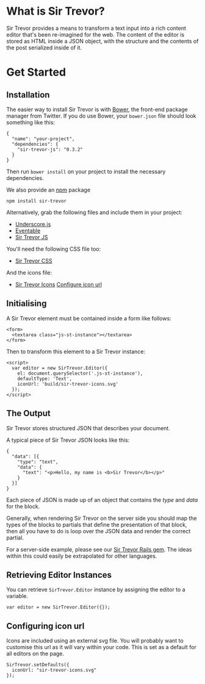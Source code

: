 # What is Sir Trevor?

Sir Trevor provides a means to transform a text input into a rich content editor that's been re-imagined for the web. The content of the editor is stored as HTML inside a JSON object, with the structure and the contents of the post serialized inside of it.

<a name="1"></a>
# Get Started

<a name="1-1"></a>
## Installation

The easier way to install Sir Trevor is with [Bower](https://github.com/bower/bower), the front-end package manager from Twitter. If you do use Bower, your `bower.json` file should look something like this:

    {
      "name": "your-project",
      "dependencies": {
        "sir-trevor-js": "0.3.2"
      }
    }

Then run `bower install` on your project to install the necessary dependencies.

We also provide an [npm](https://github.com/npm/npm) package

```
npm install sir-trevor
```

Alternatively, grab the following files and include them in your project:

  * [Underscore.js](https://github.com/jashkenas/underscore/blob/master/underscore.js)
  * [Eventable](https://github.com/madebymany/eventable/blob/master/eventable.js)
  * [Sir Trevor JS](https://github.com/madebymany/sir-trevor-js/blob/dist/build/sir-trevor.js)


You'll need the following CSS file too:

  * [Sir Trevor CSS](https://github.com/madebymany/sir-trevor-js/blob/dist/build/sir-trevor.css)

And the icons file:

  * [Sir Trevor Icons](https://github.com/madebymany/sir-trevor-js/blob/dist/build/sir-trevor-icons.svg) [Configure icon url](#1-5)

<a name="1-2"></a>
## Initialising

A Sir Trevor element must be contained inside a form like follows:

    <form>
      <textarea class="js-st-instance"></textarea>
    </form>

Then to transform this element to a Sir Trevor instance:

    <script>
      var editor = new SirTrevor.Editor({
        el: document.querySelector('.js-st-instance'),
        defaultType: 'Text',
        iconUrl: 'build/sir-trevor-icons.svg'
      });
    </script>

<a name="1-3"></a>
## The Output

Sir Trevor stores structured JSON that describes your document.

A typical piece of Sir Trevor JSON looks like this:

    {
      "data": [{
        "type": "text",
        "data": {
          "text": "<p>Hello, my name is <b>Sir Trevor</b></p>"
        }
      }]
    }

Each piece of JSON is made up of an object that contains the *type* and *data* for the block.

Generally, when rendering Sir Trevor on the server side you should map the types of the blocks to partials that define the presentation of that block, then all you have to do is loop over the JSON data and render the correct partial.

For a server-side example, please see our [Sir Trevor Rails gem](http://github.com/madebymany/sir-trevor-rails). The ideas within this could easily be extrapolated for other languages.

<a name="1-4"></a>
## Retrieving Editor Instances

You can retrieve `SirTrevor.Editor` instance by assigning the editor to a variable.

    var editor = new SirTrevor.Editor({});

<a name="1-5"></a>
## Configuring icon url

Icons are included using an external svg file. You will probably want to customise this url as it will vary within your code. This is set as a default for all editors on the page.
  
    SirTrevor.setDefaults({
      iconUrl: "sir-trevor-icons.svg"
    });
